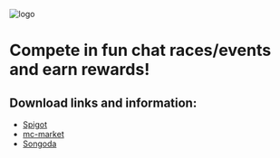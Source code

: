 ![logo]

[logo]: https://i.imgur.com/UnRbHfK.png

# Compete in fun chat races/events and earn rewards!

## Download links and information:

* [Spigot](https://www.spigotmc.org/resources/chatbrawl-chat-competition-for-rewards.74546/)
* [mc-market](https://www.mc-market.org/resources/13703/)
* [Songoda](https://songoda.com/marketplace/product/chatbrawl-chat-competition-for-rewards-compete-in-fun-chat-racesevents-and-earn-rewards.252)
